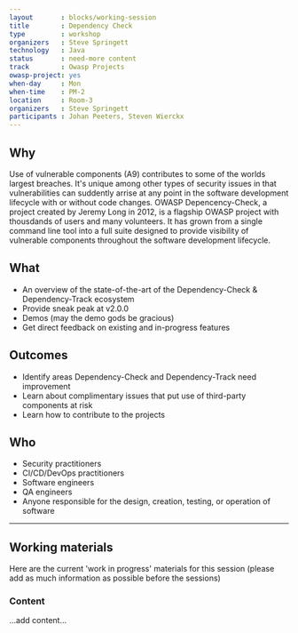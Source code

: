 ```yaml
---
layout       : blocks/working-session
title        : Dependency Check
type         : workshop
organizers   : Steve Springett
technology   : Java
status       : need-more content
track        : Owasp Projects
owasp-project: yes
when-day     : Mon
when-time    : PM-2
location     : Room-3
organizers   : Steve Springett
participants : Johan Peeters, Steven Wierckx
---
```



## Why

Use of vulnerable components (A9) contributes to some of the worlds largest breaches. It's unique among other types of security issues in that vulnerabilities can suddently arrise at any point in the software development lifecycle with or without code changes. OWASP Depencency-Check, a project created by Jeremy Long in 2012, is a flagship OWASP project with thousdands of users and many volunteers. It has grown from a single command line tool into a full suite designed to provide visibility of vulnerable components throughout the software development lifecycle. 

## What

* An overview of the state-of-the-art of the Dependency-Check & Dependency-Track ecosystem
* Provide sneak peak at v2.0.0
* Demos (may the demo gods be gracious)
* Get direct feedback on existing and in-progress features

## Outcomes

* Identify areas Dependency-Check and Dependency-Track need improvement
* Learn about complimentary issues that put use of third-party components at risk
* Learn how to contribute to the projects

## Who

* Security practitioners
* CI/CD/DevOps practitioners
* Software engineers
* QA engineers
* Anyone responsible for the design, creation, testing, or operation of software

--- 

## Working materials

Here are the current 'work in progress' materials for this session (please add as much information as possible before the sessions)

### Content

...add content...
